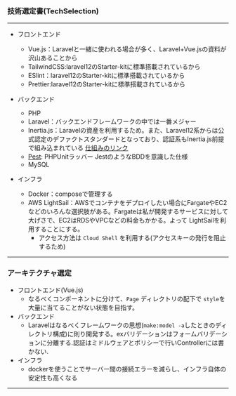 ### 技術選定書(TechSelection)
***

- フロントエンド
  - Vue.js：Laravelと一緒に使われる場合が多く、Laravel+Vue.jsの資料が沢山あることから
  - TailwindCSS:laravel12のStarter-kitに標準搭載されているから
  - ESlint：laravel12のStarter-kitに標準搭載されているから
  - Prettier:laravel12のStarter-kitに標準搭載されているから

- バックエンド
  - PHP
  - Laravel：バックエンドフレームワークの中では一番メジャー
  - Inertia.js：Laravelの資産を利用するため。また、Laravel12系からは公式認定のデファクトスタンダードとなっており、認証系もInertia.js前提で組み込まれている
    [仕組みのリンク](https://inertiajs.com/how-it-works)
  - [Pest](https://pestphp.com/): PHPUnitラッバー JestのようなBDDを意識した仕様
  - MySQL

- インフラ
  - Docker：composeで管理する
  - AWS LightSail：AWSでコンテナをデプロイしたい場合にFargateやEC2などのいろんな選択肢がある。Fargateは私が開発するサービスに対して大げさで、EC2はRDSやVPCなどの料金もかかる。よって LightSailを利用することにする。
    - アクセス方法は `Cloud Shell` を利用する(アクセスキーの発行を阻止するため)
---
### アーキテクチャ選定
- フロントエンド(Vue.js)
  - なるべくコンポーネントに分けて、`Page` ディレクトリの配下で `style`を大量に当てることがない状態を目指す。
- バックエンド
  - Laravelはなるべくフレームワークの思想(`make:model -a`したときのディレクトリ構成)に則り開発する。exバリデーションはフォームバリデーションに分離する.認証はミドルウェアとポリシーで行いControllerには書かない.
- インフラ
  - dockerを使うことでサーバー間の接続エラーを減らし、インフラ自体の安定性も高くなる
---
